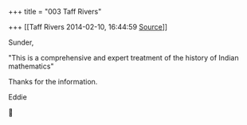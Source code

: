 +++
title = "003 Taff Rivers"

+++
[[Taff Rivers	2014-02-10, 16:44:59 [Source](https://groups.google.com/g/samskrita/c/0cuB0c49Wwc)]]



  

Sunder,

  

 "This is a comprehensive and expert treatment of the history of Indian mathematics"

  

Thanks for the information.

  

  

Eddie



